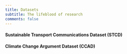 ```yaml
---
title: Datasets
subtitle: The lifeblood of research
comments: false
---
```


#### Sustainable Transport Communications Dataset (STCD)

#### Climate Change Argument Dataset (CCAD)

